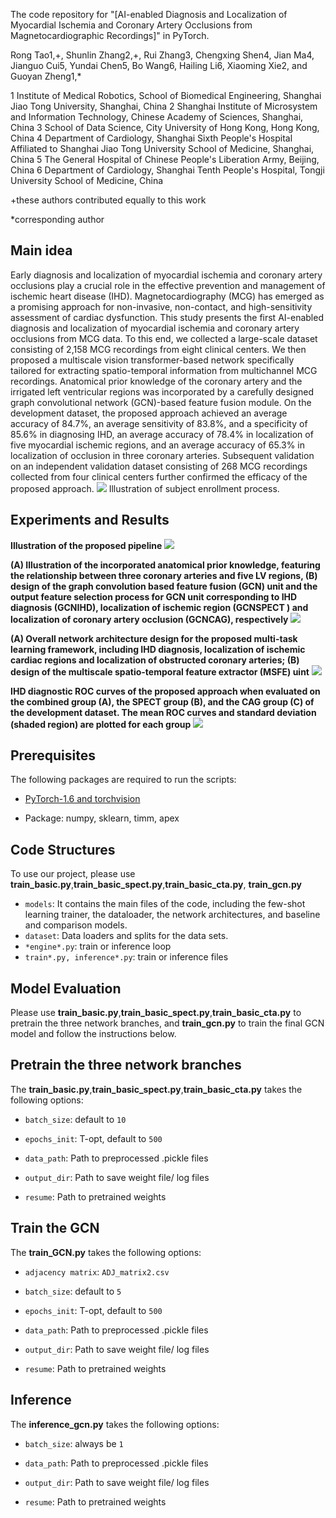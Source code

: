 
The code repository for "[AI-enabled Diagnosis and Localization of Myocardial Ischemia and Coronary Artery Occlusions from Magnetocardiographic Recordings]" in PyTorch. 

Rong Tao1,+, Shunlin Zhang2,+, Rui Zhang3, Chengxing Shen4, Jian Ma4, Jianguo Cui5,
Yundai Chen5, Bo Wang6, Hailing Li6, Xiaoming Xie2, and Guoyan Zheng1,*

1 Institute of Medical Robotics, School of Biomedical Engineering, Shanghai Jiao Tong University, Shanghai, China
2 Shanghai Institute of Microsystem and Information Technology, Chinese Academy of Sciences, Shanghai, China
3 School of Data Science, City University of Hong Kong, Hong Kong, China
4 Department of Cardiology, Shanghai Sixth People's Hospital Affiliated to Shanghai Jiao Tong University School of Medicine, Shanghai, China
5 The General Hospital of Chinese People's Liberation Army, Beijing, China
6 Department of Cardiology, Shanghai Tenth People's Hospital, Tongji University School of Medicine, China

+these authors contributed equally to this work

*corresponding author

## Main idea

Early diagnosis and localization of myocardial ischemia and coronary artery occlusions play a crucial role in the effective
prevention and management of ischemic heart disease (IHD). Magnetocardiography (MCG) has emerged as a promising
approach for non-invasive, non-contact, and high-sensitivity assessment of cardiac dysfunction. This study presents the
first AI-enabled diagnosis and localization of myocardial ischemia and coronary artery occlusions from MCG data. To this
end, we collected a large-scale dataset consisting of 2,158 MCG recordings from eight clinical centers. We then proposed a
multiscale vision transformer-based network specifically tailored for extracting spatio-temporal information from multichannel
MCG recordings. Anatomical prior knowledge of the coronary artery and the irrigated left ventricular regions was incorporated
by a carefully designed graph convolutional network (GCN)-based feature fusion module. On the development dataset, the proposed approach achieved an
average accuracy of 84.7%, an average sensitivity of 83.8%, and a specificity of 85.6% in diagnosing IHD, an average accuracy
of 78.4% in localization of five myocardial ischemic regions, and an average accuracy of 65.3% in localization of occlusion
in three coronary arteries. Subsequent validation on an independent validation dataset consisting of 268 MCG recordings
collected from four clinical centers further confirmed the efficacy of the proposed approach.
<img src='imgs/Figure1.png'>
Illustration of subject enrollment process.

## Experiments and Results

**Illustration of the proposed pipeline**
<img src='imgs/Figure3.png'>

**(A) Illustration of the incorporated anatomical prior knowledge, featuring the relationship between three coronary
arteries and five LV regions, (B) design of the graph convolution based feature fusion (GCN) unit and the output feature
selection process for GCN unit corresponding to IHD diagnosis (GCNIHD), localization of ischemic region (GCNSPECT ) and
localization of coronary artery occlusion (GCNCAG), respectively**
<img src='imgs/Figure7-gcn.png'>

**(A) Overall network architecture design for the proposed multi-task learning framework, including IHD diagnosis,
localization of ischemic cardiac regions and localization of obstructed coronary arteries; (B) design of the multiscale
spatio-temporal feature extractor (MSFE) uint**
<img src='imgs/Figure7-msfe.png'>

**IHD diagnostic ROC curves of the proposed approach when evaluated on the combined group (A), the SPECT
group (B), and the CAG group (C) of the development dataset. The mean ROC curves and standard deviation (shaded region)
are plotted for each group**
<img src='imgs/Figure4.png'>


## Prerequisites

The following packages are required to run the scripts:

- [PyTorch-1.6 and torchvision](https://pytorch.org)

- Package: numpy, sklearn, timm, apex


## Code Structures
To use our project, please use **train_basic.py**,**train_basic_spect.py**,**train_basic_cta.py**, **train_gcn.py**
 - `models`: It contains the main files of the code, including the few-shot learning trainer, the dataloader, the network architectures, and baseline and comparison models.
 - `dataset`: Data loaders and splits for the data sets.
 - `*engine*.py`: train or inference loop
 - `train*.py, inference*.py`: train or inference files


## Model Evaluation
Please use **train_basic.py**,**train_basic_spect.py**,**train_basic_cta.py** to pretrain the three network branches, and **train_gcn.py** to train the final GCN model and follow the instructions below. 

## Pretrain the three network branches
The **train_basic.py**,**train_basic_spect.py**,**train_basic_cta.py** takes the following options:

- `batch_size`: default to `10`

- `epochs_init`: T-opt, default to `500`

- `data_path`: Path to preprocessed .pickle files

- `output_dir`: Path to save weight file/ log files

- `resume`: Path to pretrained weights


## Train the GCN 
The **train_GCN.py** takes the following options:

- `adjacency matrix`: `ADJ_matrix2.csv`

- `batch_size`: default to `5`

- `epochs_init`: T-opt, default to `500`

- `data_path`: Path to preprocessed .pickle files

- `output_dir`: Path to save weight file/ log files

- `resume`: Path to pretrained weights


## Inference
The **inference_gcn.py** takes the following options:

- `batch_size`: always be `1` 

- `data_path`: Path to preprocessed .pickle files

- `output_dir`: Path to save weight file/ log files

- `resume`: Path to pretrained weights

